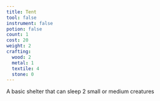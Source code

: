```yaml
---
title: Tent
tool: false
instrument: false
potion: false
count: 1
cost: 20
weight: 2
crafting:
  wood: 2
  metal: 1
  textile: 4
  stone: 0
---
```


A basic shelter that can sleep 2 small or medium creatures
